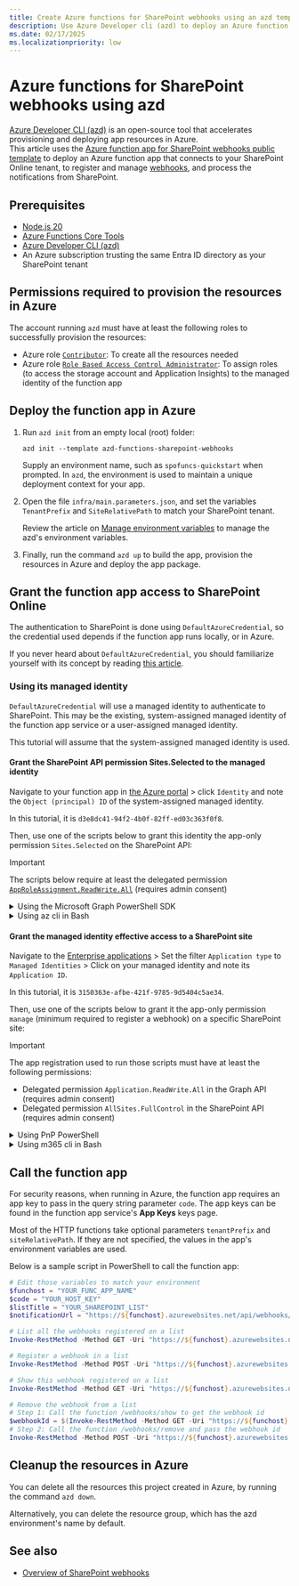 ```yaml
---
title: Create Azure functions for SharePoint webhooks using an azd template
description: Use Azure Developer cli (azd) to deploy an Azure function app that connects to your SharePoint Online tenant, to register and manage webhooks, and process the notifications from SharePoint.
ms.date: 02/17/2025
ms.localizationpriority: low
---
```

# Azure functions for SharePoint webhooks using azd

[Azure Developer CLI (azd)](https://aka.ms/azd) is an open-source tool that accelerates provisioning and deploying app resources in Azure.  
This article uses the [Azure function app for SharePoint webhooks public template](https://github.com/Azure-Samples/azd-functions-sharepoint-webhooks) to deploy an Azure function app that connects to your SharePoint Online tenant, to register and manage [webhooks](overview-sharepoint-webhooks.md), and process the notifications from SharePoint.

## Prerequisites

- [Node.js 20](https://www.nodejs.org/)
- [Azure Functions Core Tools](/azure/azure-functions/functions-run-local?pivots=programming-language-typescript#install-the-azure-functions-core-tools)
- [Azure Developer CLI (azd)](/azure/developer/azure-developer-cli/install-azd)
- An Azure subscription trusting the same Entra ID directory as your SharePoint tenant

## Permissions required to provision the resources in Azure

The account running `azd` must have at least the following roles to successfully provision the resources:

- Azure role [`Contributor`](/azure/role-based-access-control/built-in-roles/privileged#contributor): To create all the resources needed
- Azure role [`Role Based Access Control Administrator`](/azure/role-based-access-control/built-in-roles/privileged#role-based-access-control-administrator): To assign roles (to access the storage account and Application Insights) to the managed identity of the function app

## Deploy the function app in Azure

1. Run `azd init` from an empty local (root) folder:

    ```shell
    azd init --template azd-functions-sharepoint-webhooks
    ```

    Supply an environment name, such as `spofuncs-quickstart` when prompted. In `azd`, the environment is used to maintain a unique deployment context for your app.

1. Open the file `infra/main.parameters.json`, and set the variables `TenantPrefix` and `SiteRelativePath` to match your SharePoint tenant.

   Review the article on [Manage environment variables](/azure/developer/azure-developer-cli/manage-environment-variables) to manage the azd's environment variables.

1. Finally, run the command `azd up` to build the app, provision the resources in Azure and deploy the app package.

## Grant the function app access to SharePoint Online

The authentication to SharePoint is done using `DefaultAzureCredential`, so the credential used depends if the function app runs locally, or in Azure.  

If you never heard about `DefaultAzureCredential`, you should familiarize yourself with its concept by reading [this article](https://aka.ms/azsdk/js/identity/credential-chains#use-defaultazurecredential-for-flexibility).

### Using its managed identity

`DefaultAzureCredential` will use a managed identity to authenticate to SharePoint. This may be the existing, system-assigned managed identity of the function app service or a user-assigned managed identity.  

This tutorial will assume that the system-assigned managed identity is used.

#### Grant the SharePoint API permission Sites.Selected to the managed identity

Navigate to your function app in [the Azure portal](https://portal.azure.com/#blade/HubsExtension/BrowseResourceBlade/resourceType/Microsoft.Web%2Fsites/kind/functionapp) > click `Identity` and note the `Object (principal) ID` of the system-assigned managed identity.  

In this tutorial, it is `d3e8dc41-94f2-4b0f-82ff-ed03c363f0f8`.  

Then, use one of the scripts below to grant this identity the app-only permission `Sites.Selected` on the SharePoint API:

> [!IMPORTANT]
> The scripts below require at least the delegated permission [`AppRoleAssignment.ReadWrite.All`](/graph/permissions-reference#approleassignmentreadwriteall) (requires admin consent)

<details>
  <summary>Using the Microsoft Graph PowerShell SDK</summary>

```powershell
# This script requires the modules Microsoft.Graph.Authentication, Microsoft.Graph.Applications, Microsoft.Graph.Identity.SignIns, which can be installed with the cmdlet Install-Module below:
# Install-Module Microsoft.Graph.Authentication, Microsoft.Graph.Applications, Microsoft.Graph.Identity.SignIns -Scope CurrentUser -Repository PSGallery -Force
Connect-MgGraph -Scope "Application.Read.All", "AppRoleAssignment.ReadWrite.All"
$managedIdentityObjectId = "d3e8dc41-94f2-4b0f-82ff-ed03c363f0f8" # 'Object (principal) ID' of the managed identity
$scopeName = "Sites.Selected"
$resourceAppPrincipalObj = Get-MgServicePrincipal -Filter "displayName eq 'Office 365 SharePoint Online'" # SPO
$targetAppPrincipalAppRole = $resourceAppPrincipalObj.AppRoles | ? Value -eq $scopeName

$appRoleAssignment = @{
    "principalId" = $managedIdentityObjectId
    "resourceId"  = $resourceAppPrincipalObj.Id
    "appRoleId"   = $targetAppPrincipalAppRole.Id
}
New-MgServicePrincipalAppRoleAssignment -ServicePrincipalId $managedIdentityObjectId -BodyParameter $appRoleAssignment | Format-List
```

</details>
   
<details>
  <summary>Using az cli in Bash</summary>

```bash
managedIdentityObjectId="d3e8dc41-94f2-4b0f-82ff-ed03c363f0f8" # 'Object (principal) ID' of the managed identity
resourceServicePrincipalId=$(az ad sp list --query '[].[id]' --filter "displayName eq 'Office 365 SharePoint Online'" -o tsv)
resourceServicePrincipalAppRoleId="$(az ad sp show --id $resourceServicePrincipalId --query "appRoles[?starts_with(value, 'Sites.Selected')].[id]" -o tsv)"

az rest --method POST --uri "https://graph.microsoft.com/v1.0/servicePrincipals/${managedIdentityObjectId}/appRoleAssignments" --headers 'Content-Type=application/json' --body "{ 'principalId': '${managedIdentityObjectId}', 'resourceId': '${resourceServicePrincipalId}', 'appRoleId': '${resourceServicePrincipalAppRoleId}' }"
```

</details>

#### Grant the managed identity effective access to a SharePoint site

Navigate to the [Enterprise applications](https://entra.microsoft.com/#view/Microsoft_AAD_IAM/StartboardApplicationsMenuBlade/) > Set the filter `Application type` to `Managed Identities` > Click on your managed identity and note its `Application ID`.  

In this tutorial, it is `3150363e-afbe-421f-9785-9d5404c5ae34`.  

Then, use one of the scripts below to grant it the app-only permission `manage` (minimum required to register a webhook) on a specific SharePoint site:

> [!IMPORTANT]  
> The app registration used to run those scripts must have at least the following permissions:
>
> - Delegated permission `Application.ReadWrite.All` in the Graph API (requires admin consent)
> - Delegated permission `AllSites.FullControl` in the SharePoint API (requires admin consent)

<details>
  <summary>Using PnP PowerShell</summary>

[PnP PowerShell](https://pnp.github.io/powershell/cmdlets/Grant-PnPAzureADAppSitePermission.html)

```powershell
Connect-PnPOnline -Url "https://YOUR_SHAREPOINT_TENANT_PREFIX.sharepoint.com/sites/YOUR_SHAREPOINT_SITE_NAME" -Interactive -ClientId "YOUR_PNP_APP_CLIENT_ID"
Grant-PnPAzureADAppSitePermission -AppId "3150363e-afbe-421f-9785-9d5404c5ae34" -DisplayName "YOUR_FUNC_APP_NAME" -Permissions Manage
```

</details>
   
<details>
  <summary>Using m365 cli in Bash</summary>

[m365 cli](https://pnp.github.io/cli-microsoft365/cmd/spo/site/site-apppermission-add/)

```bash
targetapp="3150363e-afbe-421f-9785-9d5404c5ae34"
siteUrl="https://YOUR_SHAREPOINT_TENANT_PREFIX.sharepoint.com/sites/YOUR_SHAREPOINT_SITE_NAME"
m365 spo site apppermission add --appId $targetapp --permission manage --siteUrl $siteUrl
```

</details>

## Call the function app

For security reasons, when running in Azure, the function app requires an app key to pass in the query string parameter `code`. The app keys can be found in the function app service's **App Keys** keys page.  

Most of the HTTP functions take optional parameters `tenantPrefix` and `siteRelativePath`. If they are not specified, the values in the app's environment variables are used.  

Below is a sample script in PowerShell to call the function app:

```powershell
# Edit those variables to match your environment
$funchost = "YOUR_FUNC_APP_NAME"
$code = "YOUR_HOST_KEY"
$listTitle = "YOUR_SHAREPOINT_LIST"
$notificationUrl = "https://${funchost}.azurewebsites.net/api/webhooks/service?code=${code}"

# List all the webhooks registered on a list
Invoke-RestMethod -Method GET -Uri "https://${funchost}.azurewebsites.net/api/webhooks/list?code=${code}&listTitle=${listTitle}"

# Register a webhook in a list
Invoke-RestMethod -Method POST -Uri "https://${funchost}.azurewebsites.net/api/webhooks/register?code=${code}&listTitle=${listTitle}&notificationUrl=${notificationUrl}"

# Show this webhook registered on a list
Invoke-RestMethod -Method GET -Uri "https://${funchost}.azurewebsites.net/api/webhooks/show?code=${code}&listTitle=${listTitle}&notificationUrl=${notificationUrl}"

# Remove the webhook from a list
# Step 1: Call the function /webhooks/show to get the webhook id
$webhookId = $(Invoke-RestMethod -Method GET -Uri "https://${funchost}.azurewebsites.net/api/webhooks/show?code=${code}&listTitle=${listTitle}&notificationUrl=${notificationUrl}").Id
# Step 2: Call the function /webhooks/remove and pass the webhook id
Invoke-RestMethod -Method POST -Uri "https://${funchost}.azurewebsites.net/api/webhooks/remove?code=${code}&listTitle=${listTitle}&webhookId=${webhookId}"
```

## Cleanup the resources in Azure

You can delete all the resources this project created in Azure, by running the command `azd down`.  

Alternatively, you can delete the resource group, which has the azd environment's name by default.

## See also

- [Overview of SharePoint webhooks](overview-sharepoint-webhooks.md)
